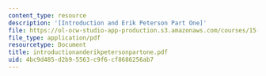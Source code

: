 ```yaml
---
content_type: resource
description: '[Introduction and Erik Peterson Part One]'
file: https://ol-ocw-studio-app-production.s3.amazonaws.com/courses/15-394-designing-and-leading-the-entrepreneurial-organization-spring-2003/4bc9d485d2b95563c9f6cf8686256ab7_introductionanderikpetersonpartone.pdf
file_type: application/pdf
resourcetype: Document
title: introductionanderikpetersonpartone.pdf
uid: 4bc9d485-d2b9-5563-c9f6-cf8686256ab7
---
```

